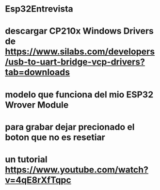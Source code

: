 # Esp32Entrevista
# descargar CP210x Windows Drivers de https://www.silabs.com/developers/usb-to-uart-bridge-vcp-drivers?tab=downloads
# modelo que funciona del mio ESP32 Wrover Module
# para grabar dejar precionado el boton que no es resetiar
# un tutorial https://www.youtube.com/watch?v=4qE8rXfTqpc